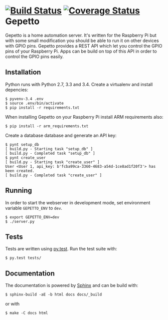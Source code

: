 [![Build Status](https://travis-ci.org/OrangeTux/Gepetto.svg?branch=develop)](https://travis-ci.org/OrangeTux/Gepetto)
[![Coverage Status](https://coveralls.io/repos/OrangeTux/Gepetto/badge.png)](https://coveralls.io/r/OrangeTux/Gepetto)
Gepetto
=======
Gepetto is a home automation server. It's written for the Raspberry Pi but with
some small modification you should be able to run it on other devices with GPIO
pins. Gepetto provides a REST API which let you control the GPIO pins of your
Raspberry Pi. Apps can be build on top of this API in order to control the GPIO
pins easily.

Installation
------------
Python runs with Python 2.7, 3.3 and 3.4. Create a virtualenv and install
depencies:

    $ pyvenv-3.4 .env
    $ source .env/bin/activate
    $ pip install -r requirements.txt

When installing Gepetto on your Raspberry Pi install ARM requirements also:

    $ pip install -r arm_requirements.txt

Create a database database and generate an API key:
    
    $ pynt setup_db
    [ build.py - Starting task "setup_db" ]
    [ build.py - Completed task "setup_db" ]
    $ pynt create_user
    [ build.py - Starting task "create_user" ]
    User <User 1, api_key: b'fcba99ca-3360-4683-a54d-1ce8ad1f20f3'> has been created.
    [ build.py - Completed task "create_user" ]


Running
-------
In order to start the webserver in development mode, set environment variable 
`GEPETTO_ENV` to `dev`.
    
    $ export GEPETTO_ENV=dev
    $ ./server.py

Tests
-----
Tests are written using [py.test][1]. Run the test suite with:

    $ py.test tests/

Documentation
-------------
The documentation is powered by [Sphinx][2] and can be build with:

    $ sphinx-build -aE -b html docs docs/_build

or with
    
    $ make -C docs html

[1]:http://pytest.org
[2]:http://sphinx-doc.org/
